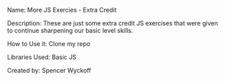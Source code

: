 Name: More JS Exercies - Extra Credit

Description: These are just some extra credit JS exercises that were given to continue sharpening our basic level skills.

How to Use it: 
	Clone my repo

Libraries Used: 
	Basic JS

Created by: Spencer Wyckoff

